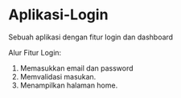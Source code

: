 # Aplikasi-Login
Sebuah aplikasi dengan fitur login dan dashboard

Alur Fitur Login:

1. Memasukkan email dan password
2. Memvalidasi masukan.
3. Menampilkan halaman home.
